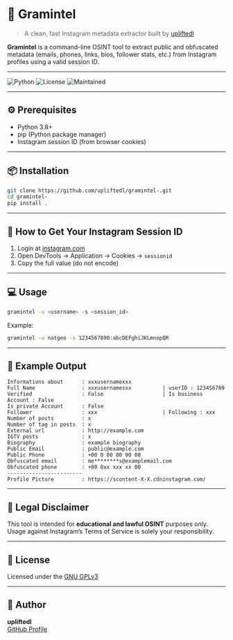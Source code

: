 # 📌 Gramintel

> A clean, fast Instagram metadata extractor built by [upliftedl](https://github.com/upliftedl)

**Gramintel** is a command-line OSINT tool to extract public and obfuscated metadata (emails, phones, links, bios, follower stats, etc.) from Instagram profiles using a valid session ID.

---

![Python](https://img.shields.io/badge/python-3.8%2B-blue)
![License](https://img.shields.io/github/license/upliftedl/gramintel-)
![Maintained](https://img.shields.io/badge/maintained-yes-brightgreen)

---

## ⚙️ Prerequisites

- Python 3.8+
- pip (Python package manager)
- Instagram session ID (from browser cookies)

---

## 📦 Installation

```bash
git clone https://github.com/upliftedl/gramintel-.git
cd gramintel-
pip install .
```

---

## 🔐 How to Get Your Instagram Session ID

1. Login at [instagram.com](https://instagram.com)
2. Open DevTools → Application → Cookies → `sessionid`
3. Copy the full value (do not encode)

---

## 💻 Usage

```bash
gramintel -u <username> -s <session_id>
```

Example:
```bash
gramintel -u natgeo -s 1234567890:abcDEFghiJKLmnopQR
```

---

## 📄 Example Output

```
Informations about      : xxxusernamexxx
Full Name               : xxxusernamesxx          | userID : 123456789
Verified                : False                   | Is business Account : False
Is private Account      : False
Follower                : xxx                     | Following : xxx
Number of posts         : x
Number of tag in posts  : x
External url            : http://example.com
IGTV posts              : x
Biography               : example biography
Public Email            : public@example.com
Public Phone            : +00 0 00 00 00 00
Obfuscated email        : me********s@examplemail.com
Obfuscated phone        : +00 0xx xxx xx 00
------------------------
Profile Picture         : https://scontent-X-X.cdninstagram.com/
```
---

## 🚨 Legal Disclaimer

This tool is intended for **educational and lawful OSINT** purposes only.  
Usage against Instagram’s Terms of Service is solely your responsibility.

---

## 📄 License

Licensed under the [GNU GPLv3](LICENSE)

---

## 👤 Author

**upliftedl**  
[GitHub Profile](https://github.com/upliftedl)
